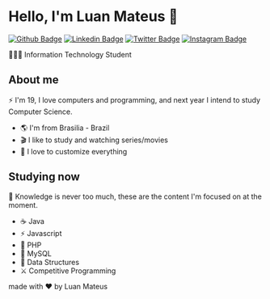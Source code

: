 # Hello, I'm Luan Mateus 🐧

[![Github Badge](https://img.shields.io/badge/-Github-000?style=flat-square&logo=Github&logoColor=white&link=https://github.com/hellowluan)](https://github.com/hellowluan)
[![Linkedin Badge](https://img.shields.io/badge/-LinkedIn-blue?style=flat-square&logo=Linkedin&logoColor=white&link=https://www.linkedin.com/in/hellowluan/)](https://www.linkedin.com/in/hellowluan/)
[![Twitter Badge](https://img.shields.io/badge/-Twitter-1ca0f1?style=flat-square&labelColor=1ca0f1&logo=twitter&logoColor=white&link=https://twitter.com/hellowluan)](https://twitter.com/hellowluan)
[![Instagram Badge](https://img.shields.io/badge/-Instagram-%23fb3958?style=flat-square&labelColor=%23fb3958&logo=instagram&logoColor=FFFFFF&link=https://www.instagram.com/hellowluan/)](https://www.instagram.com/hellowluan/)

👨🏻‍💻 Information Technology Student

## About me 

⚡️ I'm 19, I love computers and programming, and next year I intend to study Computer Science.


- 🌎 I'm from Brasilia - Brazil
- 🎬 I like to study and watching series/movies
- 💎 I love to customize everything

## Studying now

📝 Knowledge is never too much, these are the content I'm focused on at the moment.

- ☕️ Java
- ⚡️ Javascript
- 🐘 PHP
- 🐬 MySQL
- 🌃 Data Structures
- ⚔️ Competitive Programming

made with ❤️ by Luan Mateus
